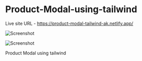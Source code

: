 # Product-Modal-using-tailwind

Live site URL - https://product-modal-tailwind-ak.netlify.app/

![Screenshot](images/screenshot(61).png)

![Screenshot](images/screenshot(62).png)

Product Modal using tailwind

